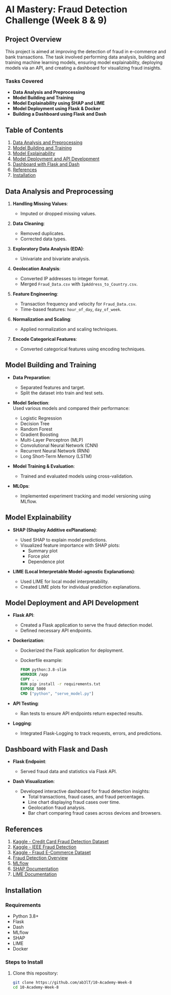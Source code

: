 # AI Mastery: Fraud Detection Challenge (Week 8 & 9)

## Project Overview

This project is aimed at improving the detection of fraud in e-commerce and bank transactions. The task involved performing data analysis, building and training machine learning models, ensuring model explainability, deploying models via an API, and creating a dashboard for visualizing fraud insights.

### Tasks Covered

- **Data Analysis and Preprocessing**
- **Model Building and Training**
- **Model Explainability using SHAP and LIME**
- **Model Deployment using Flask & Docker**
- **Building a Dashboard using Flask and Dash**

## Table of Contents

1. [Data Analysis and Preprocessing](#data-analysis-and-preprocessing)
2. [Model Building and Training](#model-building-and-training)
3. [Model Explainability](#model-explainability)
4. [Model Deployment and API Development](#model-deployment-and-api-development)
5. [Dashboard with Flask and Dash](#dashboard-with-flask-and-dash)
6. [References](#references)
7. [Installation](#installation)

## Data Analysis and Preprocessing

1. **Handling Missing Values**:  
   - Imputed or dropped missing values.

2. **Data Cleaning**:  
   - Removed duplicates.  
   - Corrected data types.

3. **Exploratory Data Analysis (EDA)**:  
   - Univariate and bivariate analysis.

4. **Geolocation Analysis**:  
   - Converted IP addresses to integer format.  
   - Merged `Fraud_Data.csv` with `IpAddress_to_Country.csv`.

5. **Feature Engineering**:  
   - Transaction frequency and velocity for `Fraud_Data.csv`.  
   - Time-based features: `hour_of_day`, `day_of_week`.

6. **Normalization and Scaling**:  
   - Applied normalization and scaling techniques.

7. **Encode Categorical Features**:  
   - Converted categorical features using encoding techniques.

## Model Building and Training

- **Data Preparation**:  
  - Separated features and target.  
  - Split the dataset into train and test sets.

- **Model Selection**:  
  Used various models and compared their performance:  
  - Logistic Regression  
  - Decision Tree  
  - Random Forest  
  - Gradient Boosting  
  - Multi-Layer Perceptron (MLP)  
  - Convolutional Neural Network (CNN)  
  - Recurrent Neural Network (RNN)  
  - Long Short-Term Memory (LSTM)

- **Model Training & Evaluation**:  
  - Trained and evaluated models using cross-validation.

- **MLOps**:  
  - Implemented experiment tracking and model versioning using MLflow.

## Model Explainability

- **SHAP (Shapley Additive exPlanations)**:  
  - Used SHAP to explain model predictions.  
  - Visualized feature importance with SHAP plots:  
    - Summary plot  
    - Force plot  
    - Dependence plot

- **LIME (Local Interpretable Model-agnostic Explanations)**:  
  - Used LIME for local model interpretability.  
  - Created LIME plots for individual prediction explanations.

## Model Deployment and API Development

- **Flask API**:  
  - Created a Flask application to serve the fraud detection model.  
  - Defined necessary API endpoints.

- **Dockerization**:  
  - Dockerized the Flask application for deployment.  
  - Dockerfile example:

    ```Dockerfile
    FROM python:3.8-slim
    WORKDIR /app
    COPY . .
    RUN pip install -r requirements.txt
    EXPOSE 5000
    CMD ["python", "serve_model.py"]
    ```

- **API Testing**:  
  - Ran tests to ensure API endpoints return expected results.

- **Logging**:  
  - Integrated Flask-Logging to track requests, errors, and predictions.

## Dashboard with Flask and Dash

- **Flask Endpoint**:  
  - Served fraud data and statistics via Flask API.

- **Dash Visualization**:  
  - Developed interactive dashboard for fraud detection insights:
    - Total transactions, fraud cases, and fraud percentages.
    - Line chart displaying fraud cases over time.
    - Geolocation fraud analysis.
    - Bar chart comparing fraud cases across devices and browsers.

## References

1. [Kaggle - Credit Card Fraud Detection Dataset](https://www.kaggle.com/datasets/mlg-ulb/creditcardfraud)
2. [Kaggle - IEEE Fraud Detection](https://www.kaggle.com/c/ieee-fraud-detection/code)
3. [Kaggle - Fraud E-Commerce Dataset](https://www.kaggle.com/datasets/vbinh002/fraud-ecommerce/code)
4. [Fraud Detection Overview](https://complyadvantage.com/insights/what-is-fraud-detection/)
5. [MLflow](https://www.mlflow.org/)
6. [SHAP Documentation](https://github.com/slundberg/shap)
7. [LIME Documentation](https://github.com/marcotcr/lime)

## Installation

### Requirements

- Python 3.8+
- Flask
- Dash
- MLflow
- SHAP
- LIME
- Docker

### Steps to Install

1. Clone this repository:

   ```bash
   git clone https://github.com/ab3lT/10-Academy-Week-8
   cd 10-Academy-Week-8
